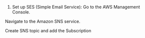1. Set up SES (Simple Email Service):
Go to the AWS Management Console.

Navigate to the Amazon SNS service.

Create SNS topic and add the Subscription
